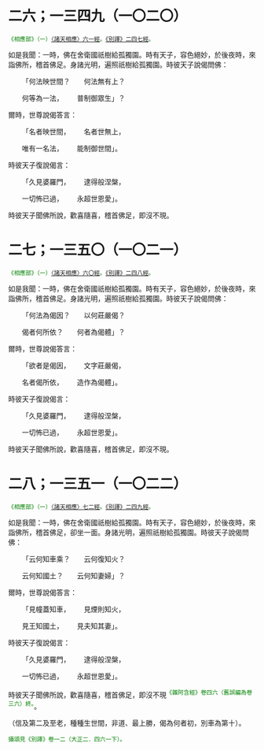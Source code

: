 # 二六；一三四九（一〇二〇）

<sup><font color="green">《相應部》（一）[〈諸天相應〉六一經](https://github.com/gwsice/buddhism/blob/master/%E6%97%A9%E6%9C%9F/%E5%8D%97%E4%BC%A0%E7%9B%B8%E5%BA%94%E9%83%A8/01%E6%9C%89%E5%81%88%E7%AF%87/01%20%E8%AF%B8%E5%A4%A9%E7%9B%B8%E5%BA%94.md#1_61)。[《別譯》二四七經](https://github.com/gwsice/buddhism/blob/master/%E6%97%A9%E6%9C%9F/%E6%9D%82%E9%98%BF%E5%90%AB%E7%BB%8F/%E5%88%AB%E8%AF%91%E6%9D%82%E9%98%BF%E5%90%AB%E7%BB%8F/12.md#247)。</font></sup>

如是我聞：一時，佛在舍衛國祇樹給孤獨園。時有天子，容色絕妙，於後夜時，來詣佛所，稽首佛足。身諸光明，遍照祇樹給孤獨園。時彼天子說偈問佛：

&emsp;&emsp;「何法映世間？&emsp;&emsp;何法無有上？

&emsp;&emsp;何等為一法，&emsp;&emsp;普制御眾生」？

爾時，世尊說偈答言：

&emsp;&emsp;「名者映世間，&emsp;&emsp;名者世無上，

&emsp;&emsp;唯有一名法，&emsp;&emsp;能制御世間」。

時彼天子復說偈言：

&emsp;&emsp;「久見婆羅門，&emsp;&emsp;逮得般涅槃，

&emsp;&emsp;一切怖已過，&emsp;&emsp;永超世恩愛」。

時彼天子聞佛所說，歡喜隨喜，稽首佛足，即沒不現。

# 二七；一三五〇（一〇二一）

<sup><font color="green">《相應部》（一）[〈諸天相應〉六〇經](https://github.com/gwsice/buddhism/blob/master/%E6%97%A9%E6%9C%9F/%E5%8D%97%E4%BC%A0%E7%9B%B8%E5%BA%94%E9%83%A8/01%E6%9C%89%E5%81%88%E7%AF%87/01%20%E8%AF%B8%E5%A4%A9%E7%9B%B8%E5%BA%94.md#1_60)。[《別譯》二四八經](https://github.com/gwsice/buddhism/blob/master/%E6%97%A9%E6%9C%9F/%E6%9D%82%E9%98%BF%E5%90%AB%E7%BB%8F/%E5%88%AB%E8%AF%91%E6%9D%82%E9%98%BF%E5%90%AB%E7%BB%8F/12.md#248)。</font></sup>

如是我聞：一時，佛在舍衛國祇樹給孤獨園。時有天子，容色絕妙，於後夜時，來詣佛所，稽首佛足。身諸光明，遍照祇樹給孤獨園。時彼天子說偈問佛：

&emsp;&emsp;「何法為偈因？&emsp;&emsp;以何莊嚴偈？

&emsp;&emsp;偈者何所依？&emsp;&emsp;何者為偈體」？

爾時，世尊說偈答言：

&emsp;&emsp;「欲者是偈因，&emsp;&emsp;文字莊嚴偈，

&emsp;&emsp;名者偈所依，&emsp;&emsp;造作為偈體」。

時彼天子復說偈言：

&emsp;&emsp;「久見婆羅門，&emsp;&emsp;逮得般涅槃，

&emsp;&emsp;一切怖已過，&emsp;&emsp;永超世恩愛」。

時彼天子聞佛所說，歡喜隨喜，稽首佛足，即沒不現。

# 二八；一三五一（一〇二二）

<sup><font color="green">《相應部》（一）[〈諸天相應〉七二經](https://github.com/gwsice/buddhism/blob/master/%E6%97%A9%E6%9C%9F/%E5%8D%97%E4%BC%A0%E7%9B%B8%E5%BA%94%E9%83%A8/01%E6%9C%89%E5%81%88%E7%AF%87/01%20%E8%AF%B8%E5%A4%A9%E7%9B%B8%E5%BA%94.md#1_72)。[《別譯》二四九經](https://github.com/gwsice/buddhism/blob/master/%E6%97%A9%E6%9C%9F/%E6%9D%82%E9%98%BF%E5%90%AB%E7%BB%8F/%E5%88%AB%E8%AF%91%E6%9D%82%E9%98%BF%E5%90%AB%E7%BB%8F/12.md#249)。</font></sup>

如是我聞：一時，佛在舍衛國祇樹給孤獨園。時有天子，容色絕妙，於後夜時，來詣佛所，稽首佛足，卻坐一面。身諸光明，遍照祇樹給孤獨園。時彼天子說偈問佛：

&emsp;&emsp;「云何知車乘？&emsp;&emsp;云何復知火？

&emsp;&emsp;云何知國土？&emsp;&emsp;云何知妻婦」？

爾時，世尊說偈答言：

&emsp;&emsp;「見幢蓋知車，&emsp;&emsp;見煙則知火，

&emsp;&emsp;見王知國土，&emsp;&emsp;見夫知其妻」。

時彼天子復說偈言：

&emsp;&emsp;「久見婆羅門，&emsp;&emsp;逮得般涅槃，

&emsp;&emsp;一切怖已過，&emsp;&emsp;永超世恩愛」。

時彼天子聞佛所說，歡喜隨喜，稽首佛足，即沒不現<sup><font color="green">《雜阿含經》卷四六（舊誤編為卷三六）終。</font></sup>。

（信及第二及至老，種種生世間，非道、最上勝，偈為何者初，別車為第十）。

<sup><font color="green">攝頌見《別譯》卷一二（大正二．四六一下）。</font></sup>